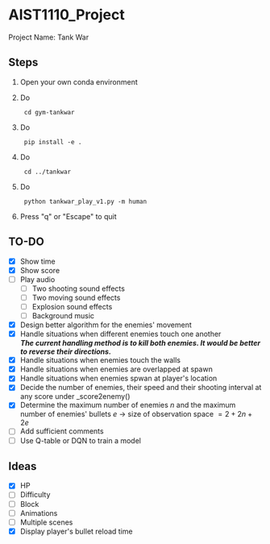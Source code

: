 # AIST1110_Project
Project Name: Tank War

## Steps
1. Open your own conda environment
1. Do

        cd gym-tankwar
        
1. Do

        pip install -e .
        
1. Do

        cd ../tankwar
        
1. Do

        python tankwar_play_v1.py -m human
        
1. Press "q" or "Escape" to quit

## TO-DO
- [x] Show time
- [x] Show score
- [ ] Play audio
  - [ ] Two shooting sound effects
  - [ ] Two moving sound effects
  - [ ] Explosion sound effects
  - [ ] Background music
- [x] Design better algorithm for the enemies' movement
- [x] Handle situations when different enemies touch one another\
  ***The current handling method is to kill both enemies. It would be better to reverse their directions.***
- [x] Handle situations when enemies touch the walls
- [x] Handle situations when enemies are overlapped at spawn
- [x] Handle situations when enemies spwan at player's location
- [x] Decide the number of enemies, their speed and their shooting interval at any score under _score2enemy()
- [x] Determine the maximum number of enemies $n$ and the maximum number of enemies' bullets $e$ -> size of observation space $=2 + 2n + 2e$
- [ ] Add sufficient comments
- [ ] Use Q-table or DQN to train a model

## Ideas
- [x] HP
- [ ] Difficulty
- [ ] Block
- [ ] Animations
- [ ] Multiple scenes
- [x] Display player's bullet reload time
